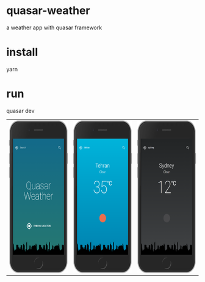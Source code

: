 # quasar-weather
a weather app with quasar framework

# install
yarn 

# run 
quasar dev 

<table>
  <tr>
    <td> <img src="screen1.png" width="200" height="400"></td>
    <td> <img src="screen2.png" width="200" height="400"></td>
    <td> <img src="screen3.png" width="200" height="400"></td>
   </tr> 
  
 
 
</table>
 


